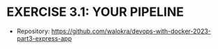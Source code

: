 # EXERCISE 3.1: YOUR PIPELINE

- Repository: <https://github.com/walokra/devops-with-docker-2023-part3-express-app>

